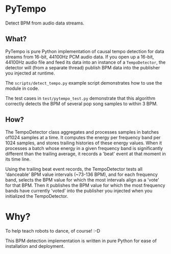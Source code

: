 # PyTempo
Detect BPM from audio data streams.

## What?
PyTempo is pure Python implementation of causal tempo detection for data streams from 16-bit, 44100Hz PCM audio data.
If you open up a 16-bit, 44100Hz audio file and feed its data into an instance of a `TempoDetector`, the detector
will (from a separate thread) publish BPM data into the publisher you injected at runtime.

The `scripts/detect_tempo.py` example script demonstrates how to use the module in code.

The test cases in `test/pytempo_test.py` demonstrate that this algorithm correctly detects the BPM of several
pop song samples to within 3 BPM.

## How?
The TempoDetector class aggregates and processes samples in batches of1024 samples at a time. It computes the
energy per frequency band per 1024 samples, and stores trailing histories of these energy values. When it processes
a batch whose energy in a given frequency band is significantly different than the trailing average, it records a
'beat' event at that moment in its time line.

Using the trailing beat event records, the TempoDetector tests all 'danceable' BPM value intervals (~73-136 BPM),
and for each frequency band, selects the BPM value for which the most intervals align as a 'vote' for that BPM.
Then it publishes the BPM value for which the most frequency bands have currently 'voted' into the publisher
you injected when you initialized the TempoDetector.

# Why?
To help teach robots to dance, of course! :-D

This BPM detection implementation is written in pure Python for ease of installation and deployment.
